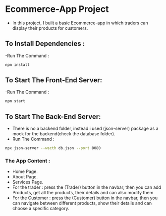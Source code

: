 # Ecommerce-App Project

- In this project, I built a basic Ecommerce-app in which traders can display their products for customers.

## To Install Dependencies :

-Run The Command :

```bash
npm install
```

## To Start The Front-End Server:

-Run The Command :

```bash
npm start
```

## To Start The Back-End Server:

- There is no a backend folder, instead i used (json-server) package as a mock for the backend(check the database folder).
- Run The Command :

```bash
npx json-server --wacth db.json --port 8080
```

### The App Content :

- Home Page.
- About Page.
- Services Page.
- For the trader : press the (Trader) button in the navbar, then you can add Products, get all the products, their details and can also modify them.
- For the Customer : press the (Customer) button in the navbar, then you can navigate between different products, show their details and can choose a specific category.

